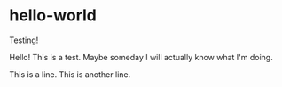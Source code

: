 # hello-world
Testing!

Hello! This is a test. Maybe someday I will actually know what I'm doing.

This is a line.
This is another line.
